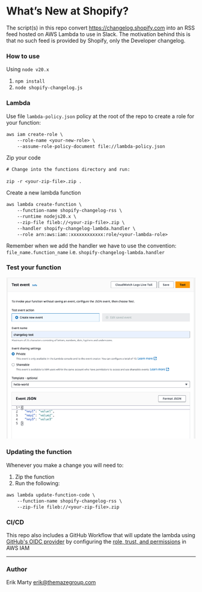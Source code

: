 # What’s New at Shopify?

The script(s) in this repo convert https://changelog.shopify.com into an RSS feed hosted on AWS Lambda to use in Slack. The motivation behind this is that no such feed is provided by Shopify, only the Developer changelog.

### How to use

Using `node v20.x`

1. `npm install`
1. `node shopify-changelog.js`

### Lambda

 Use file `lambda-policy.json` policy at the root of the repo to create a role for your function:

```
aws iam create-role \
    --role-name <your-new-role> \
    --assume-role-policy-document file://lambda-policy.json
```

Zip your code

```
# Change into the functions directory and run:

zip -r <your-zip-file>.zip .
```

Create a new lambda function

```
aws lambda create-function \
    --function-name shopify-changelog-rss \
    --runtime nodejs20.x \
    --zip-file fileb://<your-zip-file>.zip \
    --handler shopify-changelog-lambda.handler \
    --role arn:aws:iam::xxxxxxxxxxxx:role/<your-lambda-role>
```

Remember when we add the handler we have to use the convention: `file_name.function_name` i.e. `shopify-changelog-lambda.handler`

### Test your function

![test-your-lambda](img/lambda-test.jpg)


### Updating the function

Whenever you make a change you will need to:

1. Zip the function
1. Run the following:

```
aws lambda update-function-code \
    --function-name shopify-changelog-rss \
    --zip-file fileb://<your-zip-file>.zip
```

### CI/CD

This repo also includes a GitHub Workflow that will update the lambda using [ GitHub's OIDC provider](https://docs.github.com/en/actions/deployment/security-hardening-your-deployments/configuring-openid-connect-in-amazon-web-services) by configuring the [role, trust, and permissions](https://docs.github.com/en/actions/deployment/security-hardening-your-deployments/configuring-openid-connect-in-amazon-web-services) in AWS IAM

---

### Author

Erik Marty <erik@themazegroup.com>
